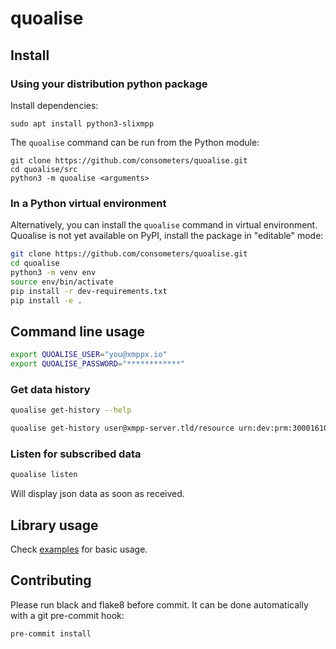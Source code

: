 # quoalise

## Install

### Using your distribution python package

Install dependencies:

```
sudo apt install python3-slixmpp
```

The `quoalise` command can be run from the Python module:

```
git clone https://github.com/consometers/quoalise.git
cd quoalise/src
python3 -m quoalise <arguments>
```

### In a Python virtual environment

Alternatively, you can install the `quoalise` command in virtual environment. Quoalise is not yet available on PyPI, install the package in "editable" mode:

```bash
git clone https://github.com/consometers/quoalise.git
cd quoalise
python3 -m venv env
source env/bin/activate
pip install -r dev-requirements.txt
pip install -e .
```

## Command line usage

```bash
export QUOALISE_USER="you@xmppx.io"
export QUOALISE_PASSWORD="************"
```

### Get data history

```bash
quoalise get-history --help
```

```bash
quoalise get-history user@xmpp-server.tld/resource urn:dev:prm:30001610071843_consumption/active_power/raw --start-date 2021-12-01 --end-date 2021-12-05
```

### Listen for subscribed data

```bash
quoalise listen
```

Will display json data as soon as received.

## Library usage

Check [examples](./examples/) for basic usage.

## Contributing

Please run black and flake8 before commit. It can be done automatically with a git pre-commit hook:

```bash
pre-commit install
```